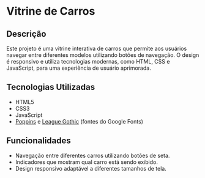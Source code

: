 # Vitrine de Carros

## Descrição

Este projeto é uma vitrine interativa de carros que permite aos usuários navegar entre diferentes modelos utilizando botões de navegação. O design é responsivo e utiliza tecnologias modernas, como HTML, CSS e JavaScript, para uma experiência de usuário aprimorada.

## Tecnologias Utilizadas

- HTML5
- CSS3
- JavaScript
- [Poppins](https://fonts.google.com/specimen/Poppins) e [League Gothic](https://fonts.google.com/specimen/League+Gothic) (fontes do Google Fonts)

## Funcionalidades

- Navegação entre diferentes carros utilizando botões de seta.
- Indicadores que mostram qual carro está sendo exibido.
- Design responsivo adaptável a diferentes tamanhos de tela.